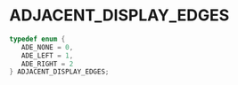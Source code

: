 # ADJACENT_DISPLAY_EDGES

```C
typedef enum {
   ADE_NONE = 0,
   ADE_LEFT = 1,
   ADE_RIGHT = 2
} ADJACENT_DISPLAY_EDGES;
```
